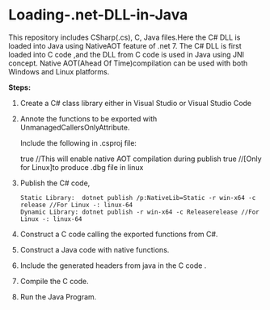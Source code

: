 # Loading-.net-DLL-in-Java

This repository includes CSharp(.cs), C, Java files.Here the C# DLL is loaded into Java using NativeAOT feature of .net 7.
The C# DLL is first loaded into C code ,and the DLL from  C code is used in Java using JNI concept.
Native AOT(Ahead Of Time)compilation can be used with both Windows and Linux platforms.

**Steps:**

1) Create a C# class library either in Visual Studio or Visual Studio Code    

2) Annote the functions to be exported with UnmanagedCallersOnlyAttribute.
     
     Include the following in .csproj file:
     
     <PublishAot>true</PublishAot> //This will enable native AOT compilation during publish
     <StripSymbols>true</StripSymbols> //[Only for Linux]to produce .dbg file in linux

3) Publish the C# code,

       Static Library:  dotnet publish /p:NativeLib=Static -r win-x64 -c release //For Linux -: linux-64
       Dynamic Library: dotnet publish -r win-x64 -c Releaserelease //For Linux -: linux-64
       
4) Construct a C code calling the exported functions from C#.

5) Construct a Java code with native functions.

6) Include the generated headers from java in the C code .

7) Compile the C code.

8) Run the Java Program.
    

